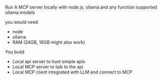 Run A MCP server locally with node js, ollama and any function supported ollama models

you would need
- node
- ollama
- RAM (24GB, 16GB might also work)

You build
- Local api server to host simple apis
- Local MCP server to talk to the api
- Local MCP client integrated with LLM and connect to MCP
